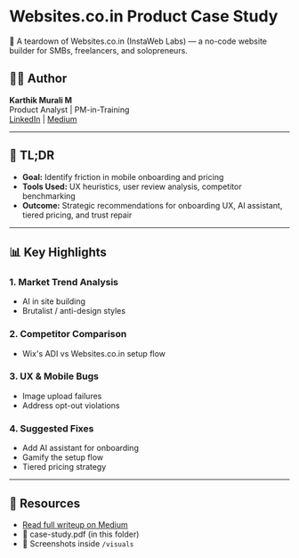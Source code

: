 # Websites.co.in Product Case Study

📌 A teardown of Websites.co.in (InstaWeb Labs) — a no-code website builder for SMBs, freelancers, and solopreneurs.

## 👨‍💻 Author
**Karthik Murali M**  
Product Analyst | PM-in-Training  
[LinkedIn](https://www.linkedin.com/in/karthikmuralim/) | [Medium](https://medium.com/@karthikmuralim69)

---

## 🧠 TL;DR
- **Goal:** Identify friction in mobile onboarding and pricing
- **Tools Used:** UX heuristics, user review analysis, competitor benchmarking
- **Outcome:** Strategic recommendations for onboarding UX, AI assistant, tiered pricing, and trust repair

---

## 📊 Key Highlights

### 1. Market Trend Analysis
- AI in site building
- Brutalist / anti-design styles

### 2. Competitor Comparison
- Wix's ADI vs Websites.co.in setup flow

### 3. UX & Mobile Bugs
- Image upload failures
- Address opt-out violations

### 4. Suggested Fixes
- Add AI assistant for onboarding
- Gamify the setup flow
- Tiered pricing strategy

---

## 📎 Resources
- [Read full writeup on Medium](https://medium.com/@karthikmuralim69)
- 📄 case-study.pdf (in this folder)
- 📸 Screenshots inside `/visuals`

